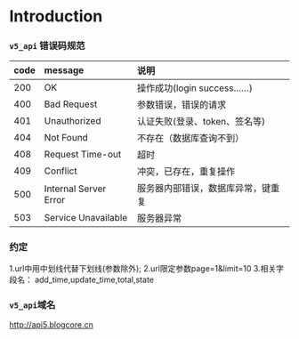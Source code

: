 # Introduction

### `v5_api` 错误码规范


|code|message                 |说明|
|:---|:---------              |:-----------------------|
|200 |OK                      |操作成功(login success……) |
|400 |Bad Request             |参数错误，错误的请求 |
|401 |Unauthorized            |认证失败(登录、token、签名等) |
|404 |Not Found               |不存在（数据库查询不到） |
|408 |Request Time-out        |超时 |
|409 |Conflict                |冲突，已存在，重复操作 |
|500 |Internal Server Error   |服务器内部错误，数据库异常，键重复 |
|503 |Service Unavailable     |服务器异常 |


### 约定
1.url中用中划线代替下划线(参数除外);
2.url限定参数page=1&limit=10
3.相关字段名：
    add_time,update_time,total,state




### `v5_api`域名
http://api5.blogcore.cn


